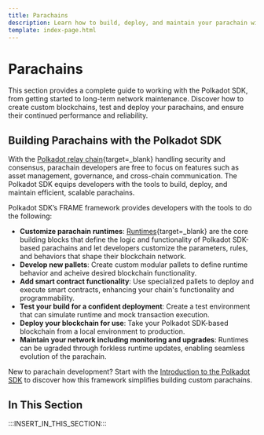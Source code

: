 ```yaml
---
title: Parachains
description: Learn how to build, deploy, and maintain your parachain with the Polkadot SDK, from initial setup through customization, testing, runtime upgrades, and network operations.
template: index-page.html
---
```


# Parachains

This section provides a complete guide to working with the Polkadot SDK, from getting started to long-term network maintenance. Discover how to create custom blockchains, test and deploy your parachains, and ensure their continued performance and reliability.

## Building Parachains with the Polkadot SDK

With the [Polkadot relay chain](/polkadot-protocol/architecture/polkadot-chain/){target=\_blank} handling security and consensus, parachain developers are free to focus on features such as asset management, governance, and cross-chain communication. The Polkadot SDK equips developers with the tools to build, deploy, and maintain efficient, scalable parachains.

Polkadot SDK’s FRAME framework provides developers with the tools to do the following:

- **Customize parachain runtimes**: [Runtimes](/polkadot-protocol/glossary/#runtime){target=\_blank} are the core building blocks that define the logic and functionality of Polkadot SDK-based parachains and let developers customize the parameters, rules, and behaviors that shape their blockchain network.
- **Develop new pallets**: Create custom modular pallets to define runtime behavior and acheive desired blockchain functionality.
- **Add smart contract functionality**: Use specialized pallets to deploy and execute smart contracts, enhancing your chain's functionality and programmability.
- **Test your build for a confident deployment**: Create a test environment that can simulate runtime and mock transaction execution.
- **Deploy your blockchain for use**: Take your Polkadot SDK-based blockchain from a local environment to production.
- **Maintain your network including monitoring and upgrades**: Runtimes can be ugraded through forkless runtime updates, enabling seamless evolution of the parachain.

New to parachain development? Start with the [Introduction to the Polkadot SDK](/develop/parachains/intro-polkadot-sdk/) to discover how this framework simplifies building custom parachains.

## In This Section

:::INSERT_IN_THIS_SECTION:::

